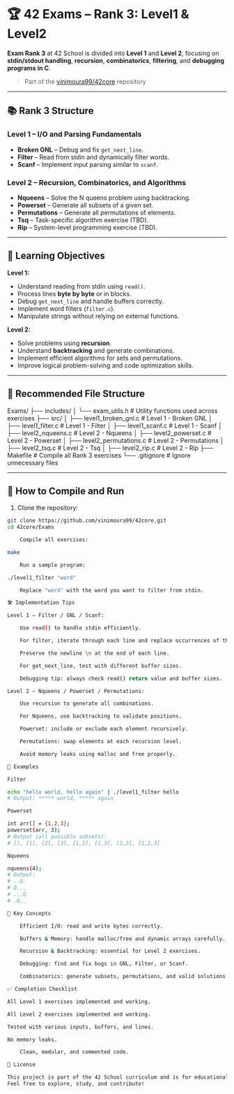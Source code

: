 # 🏆 42 Exams – Rank 3: Level1 & Level2

**Exam Rank 3** at 42 School is divided into **Level 1** and **Level 2**, focusing on **stdin/stdout handling**, **recursion**, **combinatorics**, **filtering**, and **debugging programs in C**.

> Part of the [vinimoura99/42core](https://github.com/vinimoura99/42core) repository

---

## 📚 Rank 3 Structure

### **Level 1 – I/O and Parsing Fundamentals**
- **Broken GNL** – Debug and fix `get_next_line`.
- **Filter** – Read from stdin and dynamically filter words.
- **Scanf** – Implement input parsing similar to `scanf`.

### **Level 2 – Recursion, Combinatorics, and Algorithms**
- **Nqueens** – Solve the N queens problem using backtracking.
- **Powerset** – Generate all subsets of a given set.
- **Permutations** – Generate all permutations of elements.
- **Tsq** – Task-specific algorithm exercise (TBD).
- **Rip** – System-level programming exercise (TBD).

---

## 🎯 Learning Objectives

**Level 1:**
- Understand reading from stdin using `read()`.
- Process lines **byte by byte** or in blocks.
- Debug `get_next_line` and handle buffers correctly.
- Implement word filters (`filter.c`).
- Manipulate strings without relying on external functions.

**Level 2:**
- Solve problems using **recursion**.
- Understand **backtracking** and generate combinations.
- Implement efficient algorithms for sets and permutations.
- Improve logical problem-solving and code optimization skills.

---

## 📂 Recommended File Structure

Exams/
├── includes/
│ └── exam_utils.h # Utility functions used across exercises
├── src/
│ ├── level1_broken_gnl.c # Level 1 - Broken GNL
│ ├── level1_filter.c # Level 1 - Filter
│ ├── level1_scanf.c # Level 1 - Scanf
│ ├── level2_nqueens.c # Level 2 - Nqueens
│ ├── level2_powerset.c # Level 2 - Powerset
│ ├── level2_permutations.c # Level 2 - Permutations
│ ├── level2_tsq.c # Level 2 - Tsq
│ ├── level2_rip.c # Level 2 - Rip
├── Makefile # Compile all Rank 3 exercises
└── .gitignore # Ignore unnecessary files


---

## 🚀 How to Compile and Run

1. Clone the repository:

```bash
git clone https://github.com/vinimoura99/42core.git
cd 42core/Exams

    Compile all exercises:

make

    Run a sample program:

./level1_filter "word"

    Replace "word" with the word you want to filter from stdin.

🛠️ Implementation Tips

Level 1 – Filter / GNL / Scanf:

    Use read() to handle stdin efficiently.

    For filter, iterate through each line and replace occurrences of the word with *.

    Preserve the newline \n at the end of each line.

    For get_next_line, test with different buffer sizes.

    Debugging tip: always check read() return value and buffer sizes.

Level 2 – Nqueens / Powerset / Permutations:

    Use recursion to generate all combinations.

    For Nqueens, use backtracking to validate positions.

    Powerset: include or exclude each element recursively.

    Permutations: swap elements at each recursion level.

    Avoid memory leaks using malloc and free properly.

📌 Examples

Filter

echo "hello world, hello again" | ./level1_filter hello
# Output: ***** world, ***** again

Powerset

int arr[] = {1,2,3};
powerset(arr, 3);
# Output (all possible subsets):
# [], [1], [2], [3], [1,2], [1,3], [2,3], [1,2,3]

Nqueens

nqueens(4);
# Output:
# ..Q.
# Q...
# ...Q
# .Q..

🧠 Key Concepts

    Efficient I/O: read and write bytes correctly.

    Buffers & Memory: handle malloc/free and dynamic arrays carefully.

    Recursion & Backtracking: essential for Level 2 exercises.

    Debugging: find and fix bugs in GNL, Filter, or Scanf.

    Combinatorics: generate subsets, permutations, and valid solutions.

✅ Completion Checklist

All Level 1 exercises implemented and working.

All Level 2 exercises implemented and working.

Tested with various inputs, buffers, and lines.

No memory leaks.

    Clean, modular, and commented code.

📜 License

This project is part of the 42 School curriculum and is for educational purposes only.
Feel free to explore, study, and contribute!
